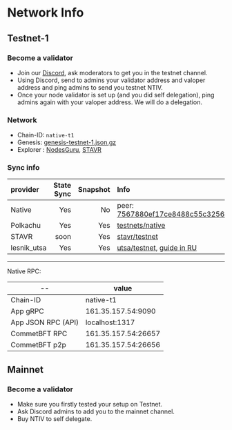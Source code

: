 <!-- markdownlint-disable MD024 -->

# Network Info

## Testnet-1

### Become a validator

- Join our [Discord](https://discord.com/invite/gonative), ask moderators to get you in the testnet channel.
- Using Discord, send to admins your validator address and valoper address and ping admins to send you testnet NTIV.
- Once your node validator is set up (and you did self delegation), ping admins again with your valoper address. We will do a delegation.

### Network

- Chain-ID: `native-t1`
- Genesis: [genesis-testnet-1.json.gz](./genesis/genesis-testnet-1.json.gz)
- Explorer : [NodesGuru](https://testnet.native.explorers.guru/), [STAVR](https://explorer.stavr.tech/Native-Testnet)

### Sync info

| provider    | State Sync | Snapshot | Info                                                                                                                  |
|:------------|-----------:|---------:|:----------------------------------------------------------------------------------------------------------------------|
| Native      |        Yes |       No | peer: 7567880ef17ce8488c55c3256c76809b37659cce@161.35.157.54:26656                                                          |
| Polkachu    |        Yes |      Yes | [testnets/native](https://polkachu.com/testnets/native)                                                               |
| STAVR       |       soon |      Yes | [stavr/testnet](https://stavr-team.gitbook.io/nodes-guides/testnets/native/sync)                                      |
| lesnik_utsa |        Yes |      Yes | [utsa/testnet](utsa.gitbook.io/services/testnet/native), [guide in RU](https://teletype.in/@lesnik13utsa/Vj7SznlmE6n) |

---

Native RPC:

| --                 | value               |
| ------------------ | ------------------- |
| Chain-ID           | native-t1           |
| App gRPC           | 161.35.157.54:9090  |
| App JSON RPC (API) | localhost:1317      |
| CommetBFT RPC      | 161.35.157.54:26657 |
| CommetBFT p2p      | 161.35.157.54:26656 |

## Mainnet

### Become a validator

- Make sure you firstly tested your setup on Testnet.
- Ask Discord admins to add you to the mainnet channel.
- Buy NTIV to self delegate.
